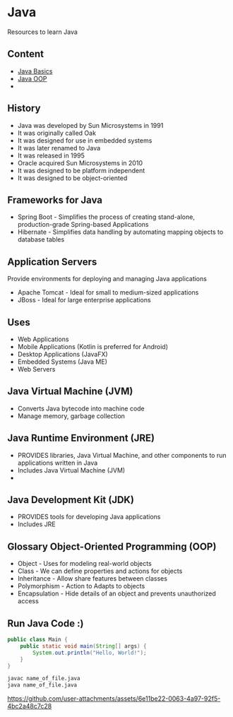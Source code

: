 # Java
Resources to learn Java

## Content
- [Java Basics](https://github.com/EduDN/Java/tree/main/Basics)
- [Java OOP]()
-

## History 
- Java was developed by Sun Microsystems in 1991
- It was originally called Oak
- It was designed for use in embedded systems
- It was later renamed to Java
- It was released in 1995
- Oracle acquired Sun Microsystems in 2010
- It was designed to be platform independent
- It was designed to be object-oriented

## Frameworks for Java
- Spring Boot - Simplifies the process of creating stand-alone, production-grade Spring-based Applications
- Hibernate - Simplifies data handling by automating mapping objects to database tables

## Application Servers
Provide environments for deploying and managing Java applications
- Apache Tomcat - Ideal for small to medium-sized applications
- JBoss - Ideal for large enterprise applications

## Uses
- Web Applications
- Mobile Applications (Kotlin is preferred for Android)
- Desktop Applications (JavaFX) 
- Embedded Systems (Java ME)
- Web Servers

## Java Virtual Machine (JVM)
- Converts Java bytecode into machine code
- Manage memory, garbage collection

## Java Runtime Environment (JRE)
- PROVIDES libraries, Java Virtual Machine, and other components to run applications written in Java
- Includes Java Virtual Machine (JVM)
- 
## Java Development Kit (JDK) 
- PROVIDES tools for developing Java applications
- Includes JRE

## Glossary Object-Oriented Programming (OOP)
- Object - Uses for modeling real-world objects
- Class - We can define properties and actions for objects
- Inheritance - Allow share features between classes
- Polymorphism - Action to Adapts to objects 
- Encapsulation - Hide details of an object and prevents unauthorized access

## Run Java Code :) 

```java 
public class Main {
    public static void main(String[] args) {
        System.out.println("Hello, World!");
    }
}
```

``` bash
javac name_of_file.java
java name_of_file.java
```

https://github.com/user-attachments/assets/6e11be22-0063-4a97-92f5-4bc2a48c7c28
